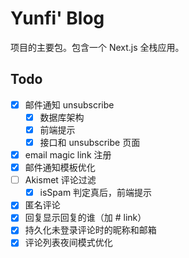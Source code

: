 # Yunfi' Blog

项目的主要包。包含一个 Next.js 全栈应用。

## Todo

- [x] 邮件通知 unsubscribe
  - [x] 数据库架构
  - [x] 前端提示
  - [x] 接口和 unsubscribe 页面
- [x] email magic link 注册
- [x] 邮件通知模板优化
- [ ] Akismet 评论过滤
  - [x] isSpam 判定真后，前端提示
- [x] 匿名评论
- [x] 回复显示回复的谁（加 # link）
- [x] 持久化未登录评论时的昵称和邮箱
- [x] 评论列表夜间模式优化
